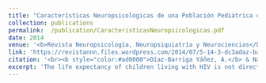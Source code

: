 ```yaml
---
title: "Características Neuropsicológicas de una Población Pediátrica con VIH "
collection: publications
permalink:  /publication/CaracteristicasNeuropsicologicas.pdf
date: 2014
venue: '<b>Revista Neuropsicología, Neuropsiquiatría y Neurociencias</b>'
link: 'https://revistannn.files.wordpress.com/2014/07/5-14-3-dc3adaz-barriga-navarro_neuropsicologc3ada-del-vih-pedic3a1trico.pdf'
citation: '<br><b style="color:#ad0000">Díaz-Barriga Yáñez, A.</b> & Navarro Calvillo, M. (2014). &quot;Características Neuropsicológicas de una Población Pediátrica con VIH.&quot; <b><i>Revista Neuropsicología, Neuropsiquiatría y Neurociencias</i></b>, 14(3), 1-17.https://revistannn.files.wordpress.com/2014/07/5-14-3-dc3adaz-barriga-navarro_neuropsicologc3ada-del-vih-pedic3a1trico.pdf '
excerpt: 'The life expectancy of children living with HIV is not directly related to their quality of life. This population, in addition to being vulnerable because of their medical condition, is also vulnerable because of their socio-economic background. Academic achievement, being one of the protective factors against such inequalities, is one of the areas that should be addressed in clinical work with children and adolescents living with HIV.  Thus, one of the first steps to be carried out is to find out what are the cognitive characteristics of this population in order to identify the areas that need to be developed.'
---
```

